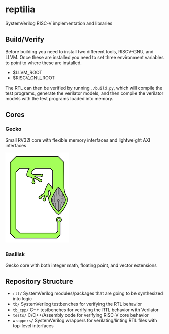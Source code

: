 # reptilia
SystemVerilog RISC-V implementation and libraries

## Build/Verify

Before building you need to install two different tools, RISCV-GNU, and LLVM. 
Once these are installed you need to set three environment variables to point to
where these are installed.
- $LLVM_ROOT
- $RISCV_GNU_ROOT

The RTL can then be verified by running `./build.py`, which will compile the
test programs, generate the verilator models, and then compile the verilator
models with the test programs loaded into memory.

## Cores

### Gecko
Small RV32I core with flexible memory interfaces and lightweight AXI interfaces

<img src="media/gecko.svg" alt="gecko" width="200"/>

### Basilisk
Gecko core with both integer math, floating point, and vector extensions

## Repository Structure

- `rtl/`
	SystemVerilog modules/packages that are going to be synthesized into logic
- `tb/`
	SystemVerilog testbenches for verifying the RTL behavior
- `tb_cpp/`
	C++ testbenches for verifying the RTL behavior with Verilator
- `tests/`
	C/C++/Assembly code for verifying RISC-V core behavior
- `wrappers/`
	SystemVerilog wrappers for verilating/linting RTL files with top-level interfaces

